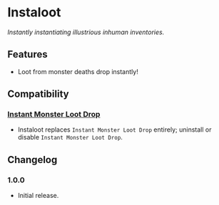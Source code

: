 # Instaloot

*Instantly instantiating illustrious inhuman inventories.*

## Features

  * Loot from monster deaths drop instantly!

## Compatibility

### [Instant Monster Loot Drop](https://www.nexusmods.com/valheim/mods/164)

  * Instaloot replaces `Instant Monster Loot Drop` entirely; uninstall or disable `Instant Monster Loot Drop`.

## Changelog

### 1.0.0

  * Initial release.